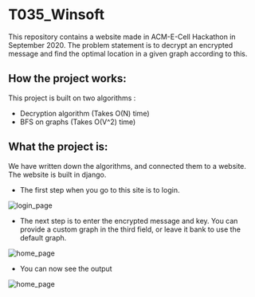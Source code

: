 # T035_Winsoft
This repository contains a website made in ACM-E-Cell Hackathon in September 2020.
The problem statement is to decrypt an encrypted message and find the optimal location in a given graph according to this.

## How the project works:
This project is built on two algorithms :
  * Decryption algorithm  (Takes O(N) time)
  * BFS on graphs (Takes O(V^2) time)
  
## What the project is:
We have written down the algorithms, and connected them to a website. The website is built in django.

* The first step when you go to this site is to login. 

![login_page](https://iili.io/2chrPa.md.png)

* The next step is to enter the encrypted message and key. You can provide a custom graph in the third field, or leave it bank to use the default graph.

![home_page](https://iili.io/2chPcv.md.png)

* You can now see the output

![home_page](https://iili.io/2chL9p.md.png)

